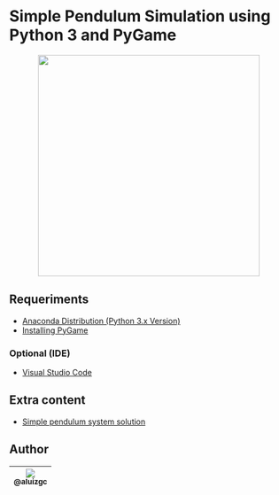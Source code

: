 # Simple Pendulum Simulation using Python 3 and PyGame
<p align="center">
  <a href="https://github.com/aluizgc/simulacao-pendulo-simples">
    <img src="https://github.com/aluizgc/simulacao-pendulo-simples/blob/master/pendgif.gif" width="400">
  </a>
</p>

## Requeriments

- [Anaconda Distribution (Python 3.x Version)](https://www.anaconda.com/distribution/)
- [Installing PyGame](https://stackoverflow.com/a/53472187)
### Optional (IDE)
- [Visual Studio Code](https://code.visualstudio.com/)
## Extra content

- [Simple pendulum system solution](https://web.math.pmf.unizg.hr/nastava/nmf/Njihalo.pdf)

## Author
| [<img src="https://avatars3.githubusercontent.com/u/50808997?s=115"><br><sub>@aluizgc</sub>](https://github.com/aluizgc) |
| :---: |
